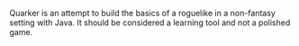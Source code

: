 Quarker is an attempt to build the basics of a roguelike in a non-fantasy setting with Java.  It should be considered a learning tool and not a polished game.